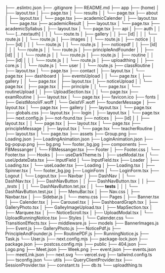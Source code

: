 ├── .eslintrc.json
├── .gitignore
├── README.md
├── app
    ├── (home)
    │   ├── layout.tsx
    │   ├── page.tsx
    │   └── results
    │   │   └── page.tsx
    ├── about
    │   ├── layout.tsx
    │   └── page.tsx
    ├── academicCalender
    │   ├── layout.tsx
    │   └── page.tsx
    ├── academicResult
    │   ├── layout.tsx
    │   └── page.tsx
    ├── academicSyllabus
    │   ├── layout.tsx
    │   └── page.tsx
    ├── api
    │   ├── auth
    │   │   └── [...nextauth]
    │   │   │   └── route.ts
    │   ├── gallery
    │   │   ├── [id]
    │   │   │   └── route.js
    │   │   └── route.js
    │   ├── images
    │   │   └── route.js
    │   ├── notice
    │   │   ├── [id]
    │   │   │   └── route.js
    │   │   └── route.js
    │   ├── noticepdf
    │   │   ├── [id]
    │   │   │   └── route.js
    │   │   └── route.js
    │   ├── principleAndFounder
    │   │   ├── [id]
    │   │   │   └── route.js
    │   │   └── route.js
    │   ├── route.js
    │   ├── routine
    │   │   ├── [id]
    │   │   │   └── route.js
    │   │   └── route.js
    │   ├── uploadthing
    │   │   ├── core.js
    │   │   └── route.js
    │   └── user
    │   │   └── route.js
    ├── classRoutine
    │   ├── layout.tsx
    │   └── page.tsx
    ├── contact
    │   ├── layout.tsx
    │   └── page.tsx
    ├── dashboard
    │   ├── eventsUpload
    │   │   └── page.tsx
    │   ├── gallery
    │   │   └── page.tsx
    │   ├── layout.tsx
    │   ├── noticeUpload
    │   │   └── page.tsx
    │   ├── page.tsx
    │   ├── principle
    │   │   └── page.tsx
    │   └── routineUpload
    │   │   ├── UploadSection.tsx
    │   │   └── page.tsx
    ├── examRoutine
    │   ├── layout.tsx
    │   └── page.tsx
    ├── favicon.ico
    ├── fonts
    │   ├── GeistMonoVF.woff
    │   └── GeistVF.woff
    ├── founderMessage
    │   ├── layout.tsx
    │   └── page.tsx
    ├── gallery
    │   ├── layout.tsx
    │   └── page.tsx
    ├── globals.css
    ├── layout.tsx
    ├── login
    │   ├── layout.tsx
    │   └── page.tsx
    ├── next.config.js
    ├── not-found.tsx
    ├── notices
    │   ├── [id]
    │   │   ├── layout.tsx
    │   │   └── page.tsx
    │   ├── layout.tsx
    │   └── page.tsx
    ├── principleMessage
    │   ├── layout.tsx
    │   └── page.tsx
    └── teacherRoutine
    │   ├── layout.tsx
    │   └── page.tsx
├── assets
    ├── Group.png
    ├── Loading.json
    ├── LoadingAnimation.json
    ├── LoginAnimation.json
    ├── bg-popup.png
    ├── bg.png
    └── footer_bg.jpg
├── components
    ├── FBMessanger
    │   └── FBMessanger.tsx
    ├── Footer
    │   ├── Footer.css
    │   └── Footer.tsx
    ├── Hooks
    │   ├── useDarkTheme.ts
    │   ├── useModal.tsx
    │   └── useUpdateData.tsx
    ├── InputField
    │   └── InputField.tsx
    ├── Loader
    │   ├── Loading.tsx
    │   └── useLoader.tsx
    ├── Loading
    │   ├── Loading.tsx
    │   ├── Spinner.tsx
    │   └── footer_bg.jpg
    ├── LoginForm
    │   └── LoginForm.tsx
    ├── Logout
    │   └── Logout.tsx
    ├── Navbar
    │   ├── DashNav
    │   │   └── DashNav.tsx
    │   ├── DashNavButton
    │   │   ├── DashNavButton.tsx
    │   │   ├── __tests_
    │   │   │   └── DashNavButton.tet.jsx
    │   │   └── __tests__
    │   │   │   └── DashNavButton.test.jsx
    │   ├── MenuBar.tsx
    │   ├── Nav.css
    │   ├── Navbar.tsx
    │   ├── Sidebar.js
    │   └── menu.css
    ├── Pages
    │   ├── Banner.tsx
    │   ├── Calender.tsx
    │   ├── Carousel.tsx
    │   ├── DashboardGraph.tsx
    │   ├── GalleryPhoto.tsx
    │   ├── GalleyImageUpload.tsx
    │   ├── MapSection.tsx
    │   ├── Marquee.tsx
    │   ├── NoticeScroll.tsx
    │   ├── UploadModal.tsx
    │   └── UploadRunningNotice.tsx
    ├── Styles
    │   └── Calender.css
    └── TransitionEffects.tsx
├── middleware.js
├── models
    ├── BannerImages.js
    ├── Event.js
    ├── GalleryPhoto.js
    ├── NoticePdf.js
    ├── PrincipleAndFounder.js
    ├── RoutinePDF.js
    ├── RunningNotice.js
    ├── Task.js
    └── User.js
├── next.config.mjs
├── package-lock.json
├── package.json
├── postcss.config.mjs
├── public
    ├── 404.json
    ├── Logo.png
    ├── Meet.json
    ├── Week.png
    ├── event.json
    ├── events.json
    ├── meetLink.json
    ├── next.svg
    └── vercel.svg
├── tailwind.config.ts
├── tsconfig.json
└── utils
    ├── QueryClientProvider.tsx
    ├── SessionProvider.tsx
    ├── constant.ts
    ├── db.ts
    └── uploadthing.ts
